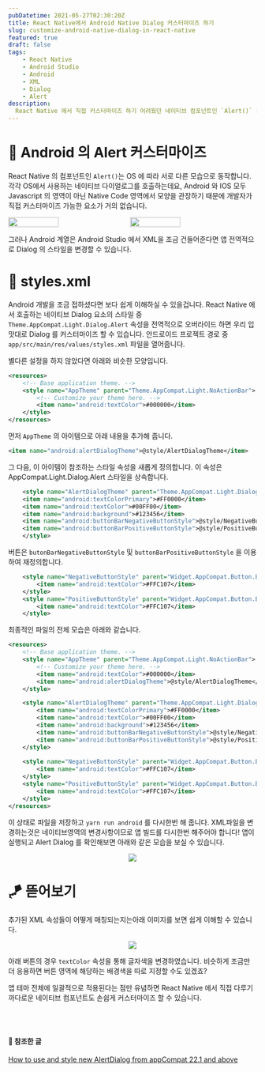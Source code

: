 ```yaml
---
pubDatetime: 2021-05-27T02:30:20Z
title: React Native에서 Android Native Dialog 커스터마이즈 하기
slug: customize-android-native-dialog-in-react-native
featured: true
draft: false
tags:
    - React Native
    - Android Studio
    - Android
    - XML
    - Dialog
    - Alert
description:
  React Native 에서 직접 커스터마이즈 하기 어려웠던 네이티브 컴포넌트인 `Alert()` 의 스타일을 변경하는 법에 대하여 알아봅니다.
---
```


# 🍭 Android 의 Alert 커스터마이즈

React Native 의 컴포넌트인 `Alert()`는 OS 에 따라 서로 다른 모습으로 동작합니다.
각각 OS에서 사용하는 네이티브 다이얼로그를 호출하는데요, Android 와 IOS 모두 Javascript 의 영역이 아닌 Native Code 영역에서 모양을 관장하기 때문에 개발자가 직접 커스터마이즈 가능한 요소가 거의 없습니다.
<br />
<div style="display: flex">
<image src='https://user-images.githubusercontent.com/29659112/119706265-b5d4ee00-be94-11eb-87ec-5268c1c17bf6.png' style="margin-right: 10px; width: 45%"/>
<image src='https://user-images.githubusercontent.com/29659112/119706990-9be7db00-be95-11eb-87aa-b64264275428.png' style="margin-left: 10px; width: 45%" />
</div>

그러나 Android 계열은 Android Studio 에서 XML을 조금 건들어준다면 앱 전역적으로 Dialog 의 스타일을 변경할 수 있습니다.

# 🦄 styles.xml
Android 개발을 조금 접하셨다면 보다 쉽게 이해하실 수 있을겁니다.
React Native 에서 호출하는 네이티브 Dialog 요소의 스타일 중 `Theme.AppCompat.Light.Dialog.Alert` 속성을 전역적으로 오버라이드 하면 우리 입맛대로 Dialog 를 커스터마이즈 할 수 있습니다.
안드로이드 프로젝트 경로 중 `app/src/main/res/values/styles.xml` 파일을 열어줍니다.

별다른 설정을 하지 않았다면 아래와 비슷한 모양입니다.

```xml
<resources>
    <!-- Base application theme. -->
    <style name="AppTheme" parent="Theme.AppCompat.Light.NoActionBar">
        <!-- Customize your theme here. -->
        <item name="android:textColor">#000000</item>
    </style>
</resources>

```

먼저 `AppTheme` 의 아이템으로 아래 내용을 추가해 줍니다.
```xml
<item name="android:alertDialogTheme">@style/AlertDialogTheme</item>
```

그 다음, 이 아이템이 참조하는 스타일 속성을 새롭게 정의합니다. 이 속성은 AppCompat.Light.Dialog.Alert 스타일을 상속합니다.
```xml
    <style name="AlertDialogTheme" parent="Theme.AppCompat.Light.Dialog.Alert">
    <item name="android:textColorPrimary">#FF0000</item>
    <item name="android:textColor">#00FF00</item>
    <item name="android:background">#123456</item>
    <item name="android:buttonBarNegativeButtonStyle">@style/NegativeButtonStyle</item>
    <item name="android:buttonBarPositiveButtonStyle">@style/PositiveButtonStyle</item>
    </style>
```

버튼은 `butonBarNegativeButtonStyle` 및 `buttonBarPositiveButtonStyle` 을 이용하여 재정의합니다.
```xml
    <style name="NegativeButtonStyle" parent="Widget.AppCompat.Button.ButtonBar.AlertDialog">
        <item name="android:textColor">#FFC107</item>
    </style>
    <style name="PositiveButtonStyle" parent="Widget.AppCompat.Button.ButtonBar.AlertDialog">
        <item name="android:textColor">#FFC107</item>
    </style>
```

최종적인 파일의 전체 모습은 아래와 같습니다.

```xml
<resources>
    <!-- Base application theme. -->
    <style name="AppTheme" parent="Theme.AppCompat.Light.NoActionBar">
        <!-- Customize your theme here. -->
        <item name="android:textColor">#000000</item>
        <item name="android:alertDialogTheme">@style/AlertDialogTheme</item>
    </style>

    <style name="AlertDialogTheme" parent="Theme.AppCompat.Light.Dialog.Alert">
        <item name="android:textColorPrimary">#FF0000</item>
        <item name="android:textColor">#00FF00</item>
        <item name="android:background">#123456</item>
        <item name="android:buttonBarNegativeButtonStyle">@style/NegativeButtonStyle</item>
        <item name="android:buttonBarPositiveButtonStyle">@style/PositiveButtonStyle</item>
    </style>
    
    <style name="NegativeButtonStyle" parent="Widget.AppCompat.Button.ButtonBar.AlertDialog">
        <item name="android:textColor">#FFC107</item>
    </style>
    <style name="PositiveButtonStyle" parent="Widget.AppCompat.Button.ButtonBar.AlertDialog">
        <item name="android:textColor">#FFC107</item>
    </style>
</resources>
```

이 상태로 파일을 저장하고 `yarn run android` 를 다시한번 해 줍니다. XML파일을 변경하는것은 네이티브영역의 변경사항이므로 앱 빌드를 다시한번 해주어야 합니다!
앱이 실행되고 Alert Dialog 를 확인해보면 아래와 같은 모습을 보실 수 있습니다.
<br />
<div style="display: flex; justify-content: center">
<image src='https://user-images.githubusercontent.com/29659112/119710859-d5bae080-be99-11eb-9021-0f3b5334d10e.png' style="max-width: 300px"/>
</div>


# 🪁 뜯어보기
추가된 XML 속성들이 어떻게 매칭되는지는아래 이미지를 보면 쉽게 이해할 수 있습니다.
<div style="display: flex; justify-content: center">
<image src='https://user-images.githubusercontent.com/29659112/119713190-68f51580-be9c-11eb-9563-5218281fe78e.PNG' style="max-width: 300px"/>
</div>

아래 버튼의 경우 `textColor` 속성을 통해 글자색을 변경하였습니다. 비슷하게 조금만  더 응용하면 버튼 영역에 해당하는 배경색을 따로 지정할 수도 있겠죠?

앱 테마 전체에 일괄적으로 적용된다는 점만 유념하면 React Native 에서 직접 다루기 까다로운 네이티브 컴포넌트도 손쉽게 커스터마이즈 할 수 있습니다.


<br />
<br />

#### 🌺 참조한 글
[How to use and style new AlertDialog from appCompat 22.1 and above](https://stackoverflow.com/questions/29797134/how-to-use-and-style-new-alertdialog-from-appcompat-22-1-and-above)

